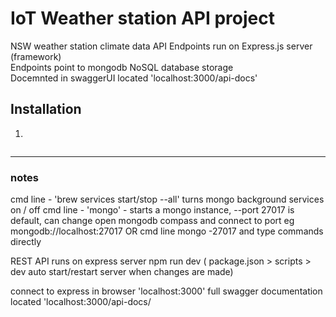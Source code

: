 # IoT Weather station API project

NSW weather station climate data
API Endpoints run on Express.js server (framework)  
Endpoints point to mongodb NoSQL database storage  
Docemnted in swaggerUI located 'localhost:3000/api-docs'

## Installation

1.

```

```

---

### notes

cmd line - 'brew services start/stop --all' turns mongo background services on / off
cmd line - 'mongo' - starts a mongo instance, --port 27017 is default, can change
open mongodb compass and connect to port eg mongodb://localhost:27017
OR cmd line mongo -27017 and type commands directly

REST API runs on express server
npm run dev ( package.json > scripts > dev auto start/restart server when changes are made)

connect to express in browser 'localhost:3000'
full swagger documentation located 'localhost:3000/api-docs/
